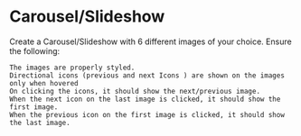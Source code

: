 # Carousel/Slideshow

Create a Carousel/Slideshow with 6 different images of  your choice. Ensure the following:

    The images are properly styled.
    Directional icons (previous and next Icons ) are shown on the images only when hovered
    On clicking the icons, it should show the next/previous image. 
    When the next icon on the last image is clicked, it should show the first image.
    When the previous icon on the first image is clicked, it should show the last image. 
